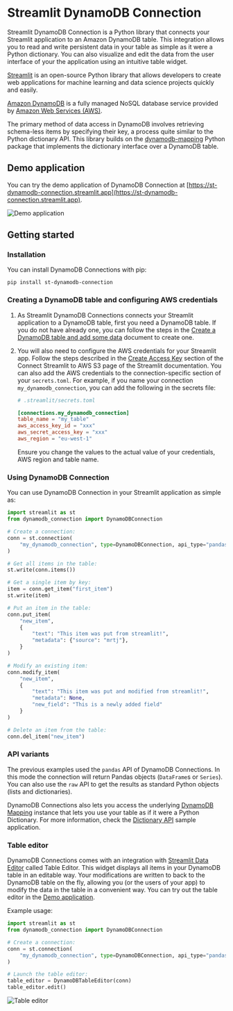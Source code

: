 # Streamlit DynamoDB Connection

Streamlit DynamoDB Connection is a Python library that connects your Streamlit application to an Amazon DynamoDB table. This integration allows you to read and write persistent data in your table as simple as it were a Python dictionary. You can also visualize and edit the data from the user interface of your the application using an intuitive table widget.

[Streamlit](https://streamlit.io) is an open-source Python library that allows developers to create web applications for machine learning and data science projects quickly and easily.

[Amazon DynamoDB](https://aws.amazon.com/dynamodb/) is a fully managed NoSQL database service provided by [Amazon Web Services (AWS)](http://aws.amazon.com).

The primary method of data access in DynamoDB involves retrieving schema-less items by specifying their key, a process quite similar to the Python dictionary API. This library builds on the [dynamodb-mapping](https://github.com/mrtj/dynamodb-mapping) Python package that implements the dictionary interface over a DynamoDB table.

## Demo application

You can try the demo application of DynamoDB Connection at [https://st-dynamodb-connection.streamlit.app](https://st-dynamodb-connection.streamlit.app).

![Demo application](https://github.com/mrtj/st-dynamodb-connection/blob/main/docs/pandas_api.png?raw=true "Demo application")

## Getting started

### Installation

You can install DynamoDB Connections with pip:

```shell
pip install st-dynamodb-connection
```

### Creating a DynamoDB table and configuring AWS credentials

1. As Streamlit DynamoDB Connections connects your Streamlit application to a DynamoDB table, first you need a DynamoDB table. If you do not have already one, you can follow the steps in the [Create a DynamoDB table and add some data](./docs/create_table.md) document to create one.

2. You will also need to configure the AWS credentials for your Streamlit app. Follow the steps described in the [Create Access Key](https://docs.streamlit.io/knowledge-base/tutorials/databases/aws-s3#create-access-keys) section of the Connect Streamlit to AWS S3 page of the Streamlit documentation. You can also add the AWS credentials to the connection-specific section of your `secrets.toml`. For example, if you name your connection `my_dynamodb_connection`, you can add the following in the secrets file:

    ```conf
    # .streamlit/secrets.toml

    [connections.my_dynamodb_connection]
    table_name = "my_table"
    aws_access_key_id = "xxx"
    aws_secret_access_key = "xxx"
    aws_region = "eu-west-1"
    ```

    Ensure you change the values to the actual value of your credentials, AWS region and table name.

### Using DynamoDB Connection

You can use DynamoDB Connection in your Streamlit application as simple as:

```python
import streamlit as st
from dynamodb_connection import DynamoDBConnection

# Create a connection:
conn = st.connection(
    "my_dynamodb_connection", type=DynamoDBConnection, api_type="pandas"
)

# Get all items in the table:
st.write(conn.items())

# Get a single item by key:
item = conn.get_item("first_item")
st.write(item)

# Put an item in the table:
conn.put_item(
    "new_item",
    {
        "text": "This item was put from streamlit!",
        "metadata": {"source": "mrtj"},
    }
)

# Modify an existing item:
conn.modify_item(
    "new_item",
    {
        "text": "This item was put and modified from streamlit!",
        "metadata": None,
        "new_field": "This is a newly added field"
    }
)

# Delete an item from the table:
conn.del_item("new_item")
```

### API variants

The previous examples used the `pandas` API of DynamoDB Connections. In this mode the connection will return Pandas objects (`DataFrame`s or `Series`). You can also use the `raw` API to get the results as standard Python objects (lists and dictionaries).

DynamoDB Connections also lets you access the underlying [DynamoDB Mapping](https://github.com/mrtj/dynamodb-mapping) instance that lets you use your table as if it were a Python Dictionary. For more information, check the [Dictionary API](examples/pages/3_Dictionary_API.py) sample application.

### Table editor

DynamoDB Connections comes with an integration with [Streamlit Data Editor](https://docs.streamlit.io/library/api-reference/data/st.data_editor) called Table Editor. This widget displays all items in your DynamoDB table in an editable way. Your modifications are written to back to the DynamoDB table on the fly, allowing you (or the users of your app) to modify the data in the table in a convenient way. You can try out the table editor in the [Demo application](#demo-application).

Example usage:

```python
import streamlit as st
from dynamodb_connection import DynamoDBConnection

# Create a connection:
conn = st.connection(
    "my_dynamodb_connection", type=DynamoDBConnection, api_type="pandas"
)

# Launch the table editor:
table_editor = DynamoDBTableEditor(conn)
table_editor.edit()
```

![Table editor](https://github.com/mrtj/st-dynamodb-connection/blob/main/docs/table_editor.png?raw=true "Table editor")
